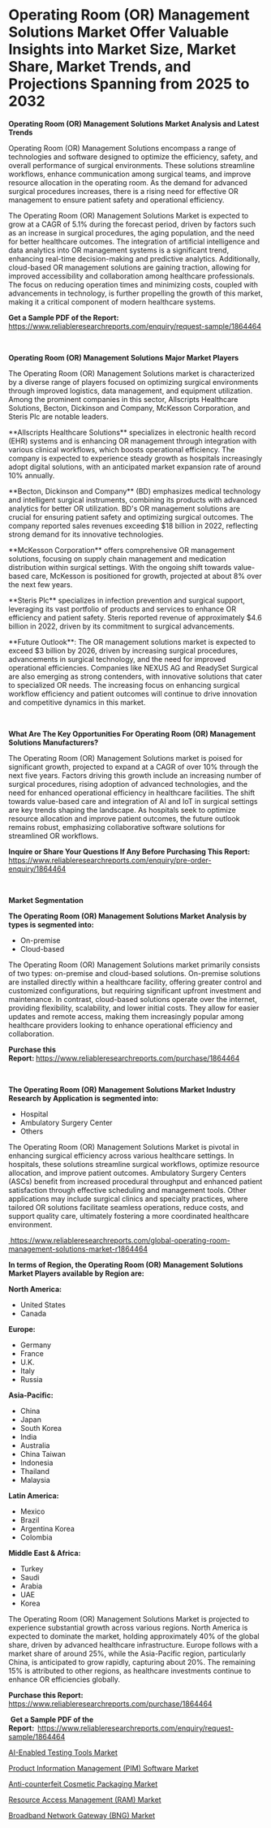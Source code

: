<p><h1>Operating Room (OR) Management Solutions Market Offer Valuable Insights into Market Size, Market Share, Market Trends, and Projections Spanning from 2025 to 2032</h1></p><p><strong>Operating Room (OR) Management Solutions Market Analysis and Latest Trends</strong></p>
<p><p>Operating Room (OR) Management Solutions encompass a range of technologies and software designed to optimize the efficiency, safety, and overall performance of surgical environments. These solutions streamline workflows, enhance communication among surgical teams, and improve resource allocation in the operating room. As the demand for advanced surgical procedures increases, there is a rising need for effective OR management to ensure patient safety and operational efficiency.</p><p>The Operating Room (OR) Management Solutions Market is expected to grow at a CAGR of 5.1% during the forecast period, driven by factors such as an increase in surgical procedures, the aging population, and the need for better healthcare outcomes. The integration of artificial intelligence and data analytics into OR management systems is a significant trend, enhancing real-time decision-making and predictive analytics. Additionally, cloud-based OR management solutions are gaining traction, allowing for improved accessibility and collaboration among healthcare professionals. The focus on reducing operation times and minimizing costs, coupled with advancements in technology, is further propelling the growth of this market, making it a critical component of modern healthcare systems.</p></p>
<p><strong>Get a Sample PDF of the Report:&nbsp;</strong> <a href="https://www.reliableresearchreports.com/enquiry/request-sample/1864464?utm_campaign=2216&utm_medium=2&utm_source=Github&utm_content=ia&utm_term=11032025&utm_id=operating-room-or-management-solutions">https://www.reliableresearchreports.com/enquiry/request-sample/1864464</a></p>
<p>&nbsp;</p>
<p><strong>Operating Room (OR) Management Solutions Major Market Players</strong></p>
<p><p>The Operating Room (OR) Management Solutions market is characterized by a diverse range of players focused on optimizing surgical environments through improved logistics, data management, and equipment utilization. Among the prominent companies in this sector, Allscripts Healthcare Solutions, Becton, Dickinson and Company, McKesson Corporation, and Steris Plc are notable leaders.</p><p>**Allscripts Healthcare Solutions** specializes in electronic health record (EHR) systems and is enhancing OR management through integration with various clinical workflows, which boosts operational efficiency. The company is expected to experience steady growth as hospitals increasingly adopt digital solutions, with an anticipated market expansion rate of around 10% annually.</p><p>**Becton, Dickinson and Company** (BD) emphasizes medical technology and intelligent surgical instruments, combining its products with advanced analytics for better OR utilization. BD's OR management solutions are crucial for ensuring patient safety and optimizing surgical outcomes. The company reported sales revenues exceeding $18 billion in 2022, reflecting strong demand for its innovative technologies.</p><p>**McKesson Corporation** offers comprehensive OR management solutions, focusing on supply chain management and medication distribution within surgical settings. With the ongoing shift towards value-based care, McKesson is positioned for growth, projected at about 8% over the next few years.</p><p>**Steris Plc** specializes in infection prevention and surgical support, leveraging its vast portfolio of products and services to enhance OR efficiency and patient safety. Steris reported revenue of approximately $4.6 billion in 2022, driven by its commitment to surgical advancements.</p><p>**Future Outlook**: The OR management solutions market is expected to exceed $3 billion by 2026, driven by increasing surgical procedures, advancements in surgical technology, and the need for improved operational efficiencies. Companies like NEXUS AG and ReadySet Surgical are also emerging as strong contenders, with innovative solutions that cater to specialized OR needs. The increasing focus on enhancing surgical workflow efficiency and patient outcomes will continue to drive innovation and competitive dynamics in this market.</p></p>
<p>&nbsp;</p>
<p><strong>What Are The Key Opportunities For Operating Room (OR) Management Solutions Manufacturers?</strong></p>
<p><p>The Operating Room (OR) Management Solutions market is poised for significant growth, projected to expand at a CAGR of over 10% through the next five years. Factors driving this growth include an increasing number of surgical procedures, rising adoption of advanced technologies, and the need for enhanced operational efficiency in healthcare facilities. The shift towards value-based care and integration of AI and IoT in surgical settings are key trends shaping the landscape. As hospitals seek to optimize resource allocation and improve patient outcomes, the future outlook remains robust, emphasizing collaborative software solutions for streamlined OR workflows.</p></p>
<p><strong>Inquire or Share Your Questions If Any Before Purchasing This Report:</strong> <a href="https://www.reliableresearchreports.com/enquiry/pre-order-enquiry/1864464?utm_campaign=2216&utm_medium=2&utm_source=Github&utm_content=ia&utm_term=11032025&utm_id=operating-room-or-management-solutions">https://www.reliableresearchreports.com/enquiry/pre-order-enquiry/1864464</a></p>
<p>&nbsp;</p>
<p><strong>Market Segmentation</strong></p>
<p><strong>The Operating Room (OR) Management Solutions Market Analysis by types is segmented into:</strong></p>
<p><ul><li>On-premise</li><li>Cloud-based</li></ul></p>
<p><p>The Operating Room (OR) Management Solutions market primarily consists of two types: on-premise and cloud-based solutions. On-premise solutions are installed directly within a healthcare facility, offering greater control and customized configurations, but requiring significant upfront investment and maintenance. In contrast, cloud-based solutions operate over the internet, providing flexibility, scalability, and lower initial costs. They allow for easier updates and remote access, making them increasingly popular among healthcare providers looking to enhance operational efficiency and collaboration.</p></p>
<p><strong>Purchase this Report:&nbsp;</strong><a href="https://www.reliableresearchreports.com/purchase/1864464?utm_campaign=2216&utm_medium=2&utm_source=Github&utm_content=ia&utm_term=11032025&utm_id=operating-room-or-management-solutions">https://www.reliableresearchreports.com/purchase/1864464</a></p>
<p>&nbsp;</p>
<p><strong>The Operating Room (OR) Management Solutions Market Industry Research by Application is segmented into:</strong></p>
<p><ul><li>Hospital</li><li>Ambulatory Surgery Center</li><li>Others</li></ul></p>
<p><p>The Operating Room (OR) Management Solutions Market is pivotal in enhancing surgical efficiency across various healthcare settings. In hospitals, these solutions streamline surgical workflows, optimize resource allocation, and improve patient outcomes. Ambulatory Surgery Centers (ASCs) benefit from increased procedural throughput and enhanced patient satisfaction through effective scheduling and management tools. Other applications may include surgical clinics and specialty practices, where tailored OR solutions facilitate seamless operations, reduce costs, and support quality care, ultimately fostering a more coordinated healthcare environment.</p></p>
<p><a href="https://www.reliableresearchreports.com/global-operating-room-management-solutions-market-r1864464?utm_campaign=2216&utm_medium=2&utm_source=Github&utm_content=ia&utm_term=11032025&utm_id=operating-room-or-management-solutions">&nbsp;https://www.reliableresearchreports.com/global-operating-room-management-solutions-market-r1864464</a></p>
<p><strong>In terms of Region, the Operating Room (OR) Management Solutions Market Players available by Region are:</strong></p>
<p>
    <p> <strong> North America: </strong>
        <ul>
            <li>United States</li>
            <li>Canada</li>
        </ul>
        </p> 
    <p> <strong> Europe: </strong>
        <ul>
            <li>Germany</li>
            <li>France</li>
            <li>U.K.</li>
            <li>Italy</li>
            <li>Russia</li>
        </ul>
        </p> 
    <p> <strong> Asia-Pacific: </strong>
        <ul>
            <li>China</li>
            <li>Japan</li>
            <li>South Korea</li>
            <li>India</li>
            <li>Australia</li>
            <li>China Taiwan</li>
            <li>Indonesia</li>
            <li>Thailand</li>
            <li>Malaysia</li>
        </ul>
        </p> 
    <p> <strong> Latin America: </strong>
        <ul>
            <li>Mexico</li>
            <li>Brazil</li>
            <li>Argentina Korea</li>
            <li>Colombia</li>
        </ul>
        </p> 
    <p> <strong> Middle East & Africa: </strong>
        <ul>
            <li>Turkey</li>
            <li>Saudi</li>
            <li>Arabia</li>
            <li>UAE</li>
            <li>Korea</li>
        </ul>
    </p>
    </p>
<p><p>The Operating Room (OR) Management Solutions Market is projected to experience substantial growth across various regions. North America is expected to dominate the market, holding approximately 40% of the global share, driven by advanced healthcare infrastructure. Europe follows with a market share of around 25%, while the Asia-Pacific region, particularly China, is anticipated to grow rapidly, capturing about 20%. The remaining 15% is attributed to other regions, as healthcare investments continue to enhance OR efficiencies globally.</p></p>
<p><strong>Purchase this Report: </strong><a href="https://www.reliableresearchreports.com/purchase/1864464?utm_campaign=2216&utm_medium=2&utm_source=Github&utm_content=ia&utm_term=11032025&utm_id=operating-room-or-management-solutions">https://www.reliableresearchreports.com/purchase/1864464</a></p>
<p>&nbsp;<strong>Get a Sample PDF of the Report:&nbsp;&nbsp;</strong><a href="https://www.reliableresearchreports.com/enquiry/request-sample/1864464?utm_campaign=2216&utm_medium=2&utm_source=Github&utm_content=ia&utm_term=11032025&utm_id=operating-room-or-management-solutions">https://www.reliableresearchreports.com/enquiry/request-sample/1864464</a></p>
<p><strong></strong></p>
<p><p><a href="https://github.com/SanjidaKhan901/Market-Research-Report-List-1/blob/main/ai-enabled-testing-tools-market.md?utm_campaign=2216&utm_medium=2&utm_source=Github&utm_content=ia&utm_term=11032025&utm_id=operating-room-or-management-solutions">AI-Enabled Testing Tools Market</a></p><p><a href="https://github.com/AngelaWalsh696/Market-Research-Report-List-1/blob/main/product-information-management-pim-software-market.md?utm_campaign=2216&utm_medium=2&utm_source=Github&utm_content=ia&utm_term=11032025&utm_id=operating-room-or-management-solutions">Product Information Management (PIM) Software Market</a></p><p><a href="https://github.com/tamvrosiya/Market-Research-Report-List-6/blob/main/anti-counterfeit-cosmetic-packaging-market.md?utm_campaign=2216&utm_medium=2&utm_source=Github&utm_content=ia&utm_term=11032025&utm_id=operating-room-or-management-solutions">Anti-counterfeit Cosmetic Packaging Market</a></p><p><a href="https://github.com/pizolina/Market-Research-Report-List-7/blob/main/resource-access-management-ram-market.md?utm_campaign=2216&utm_medium=2&utm_source=Github&utm_content=ia&utm_term=11032025&utm_id=operating-room-or-management-solutions">Resource Access Management (RAM) Market</a></p><p><a href="https://github.com/milievkulov/Market-Research-Report-List-1/blob/main/broadband-network-gateway-bng-market.md?utm_campaign=2216&utm_medium=2&utm_source=Github&utm_content=ia&utm_term=11032025&utm_id=operating-room-or-management-solutions">Broadband Network Gateway (BNG) Market</a></p></p>